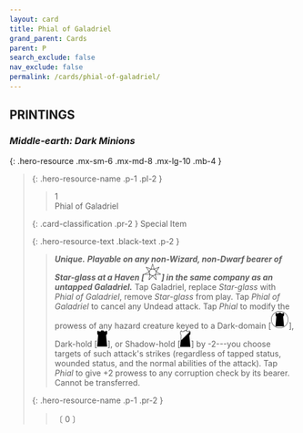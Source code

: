 ```yaml
---
layout: card
title: Phial of Galadriel
grand_parent: Cards
parent: P
search_exclude: false
nav_exclude: false
permalink: /cards/phial-of-galadriel/
---
```


## PRINTINGS


### _Middle-earth: Dark Minions_

{: .hero-resource .mx-sm-6 .mx-md-8 .mx-lg-10 .mb-4 }
> {: .hero-resource-name .p-1 .pl-2 }
> > <div class="card-mp">1</div>
> > <div class="card-name">Phial of Galadriel</div>
>
> {: .card-classification .pr-2 }
> Special Item
>
> {: .hero-resource-text .black-text .p-2 }
> > _**Unique.**_ ***Playable on any non-Wizard, non-Dwarf bearer of Star-glass at a Haven \[![](/assets/images/free-haven.svg)] in the same company as an untapped Galadriel.*** Tap Galadriel, replace _Star-glass_ with _Phial of Galadriel_, remove _Star-glass_ from play. Tap _Phial of Galadriel_ to cancel any Undead attack. Tap _Phial_ to modify the prowess of any hazard creature keyed to a Dark-domain \[![](/assets/images/dark-domain.svg)], Dark-hold \[![](/assets/images/dark-hold.svg)], or Shadow-hold \[![](/assets/images/shadow-hold.svg)] by -2---you choose targets of such attack's strikes (regardless of tapped status, wounded status, and the normal abilities of the attack). Tap _Phial_ to give +2 prowess to any corruption check by its bearer. Cannot be transferred.  
> 
> {: .hero-resource-name .p-1 .pr-2 }
> > <div class="card-shield"></div>
> > <div class="card-corruption">〔 0 〕</div>
